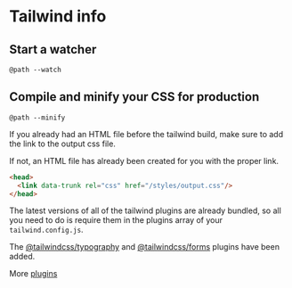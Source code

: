 # Tailwind info

## Start a watcher
`@path --watch`

## Compile and minify your CSS for production
`@path --minify`

If you already had an HTML file before the tailwind build, make sure to add the link to the output css file. 

If not, an HTML file has already been created for you with the proper link.

```html
<head>
  <link data-trunk rel="css" href="/styles/output.css"/>
</head>
```

The latest versions of all of the tailwind plugins are already bundled, so all you need to do is require them in the plugins array of your `tailwind.config.js`.

The [@tailwindcss/typography](https://tailwindcss.com/docs/typography-plugin) and [@tailwindcss/forms](https://github.com/tailwindlabs/tailwindcss-forms) plugins have been added. 

More [plugins](https://tailwindcss.com/docs/plugins#official-plugins)


